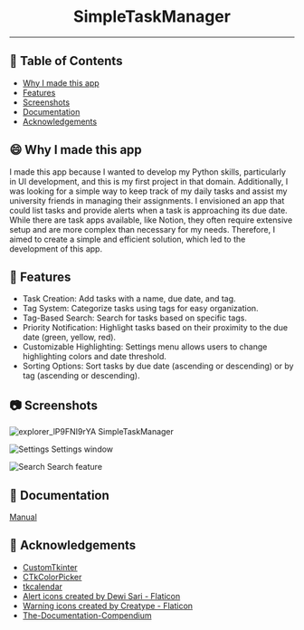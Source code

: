 <!--<p align="center">
  <a href="" rel="noopener">
 <img width=200px height=200px src="https://i.imgur.com/6wj0hh6.jpg" alt="Project logo"></a>
</p>-->

<h1 align="center">SimpleTaskManager</h1>

<!--<div align="center">

  [![Status](https://img.shields.io/badge/status-active-success.svg)]() 
  [![GitHub Issues](https://img.shields.io/github/issues/kylelobo/The-Documentation-Compendium.svg)](https://github.com/kylelobo/The-Documentation-Compendium/issues)
  [![GitHub Pull Requests](https://img.shields.io/github/issues-pr/kylelobo/The-Documentation-Compendium.svg)](https://github.com/kylelobo/The-Documentation-Compendium/pulls)
  [![License](https://img.shields.io/badge/license-MIT-blue.svg)](/LICENSE)

</div> -->

---

## 📝 Table of Contents
- [Why I made this app](#about)
- [Features](#features)
- [Screenshots](#screenshots)
- [Documentation](#documentation)
- [Acknowledgements](#acknowledgements)

## 😄 Why I made this app <a name = "about"></a>
I made this app because I wanted to develop my Python skills, particularly in UI development, and this is my first project in that domain. Additionally, I was looking for a simple way to keep track of my daily tasks and assist my university friends in managing their assignments. I envisioned an app that could list tasks and provide alerts when a task is approaching its due date. While there are task apps available, like Notion, they often require extensive setup and are more complex than necessary for my needs. Therefore, I aimed to create a simple and efficient solution, which led to the development of this app.

## 🚀 Features <a name = "features"></a>
<ul>
  <li>Task Creation: Add tasks with a name, due date, and tag.</li>
  <li>Tag System: Categorize tasks using tags for easy organization.</li>
  <li>Tag-Based Search: Search for tasks based on specific tags.</li>
  <li>Priority Notification: Highlight tasks based on their proximity to the due date (green, yellow, red).</li>
  <li>Customizable Highlighting: Settings menu allows users to change highlighting colors and date threshold.</li>
  <li>Sorting Options: Sort tasks by due date (ascending or descending) or by tag (ascending or descending).</li>
</ul>

## 📷 Screenshots <a name = "screenshots"></a>

![explorer_lP9FNI9rYA](https://github.com/JP441/SimpleTaskManager/assets/119985826/28a13a12-d0f0-474a-9d0b-48c5b8d993fb)
SimpleTaskManager

![Settings](https://github.com/JP441/SimpleTaskManager/assets/119985826/25f0d94c-df4b-471d-abb9-f0ac0b966754)
Settings window

![Search](https://github.com/JP441/SimpleTaskManager/assets/119985826/bf3b58af-dd2f-425b-bff9-ba6ce2034fd8)
Search feature

## 📄 Documentation <a name = "documentation"></a>
<a href="https://the-growing-programmer.com/simple-task-manager-manual/">Manual</a>

## 🎉 Acknowledgements <a name = "acknowledgements"></a>
<ul>
  <li><a href="https://github.com/TomSchimansky/CustomTkinter">CustomTkinter</a></li>
  <li><a href="https://github.com/Akascape/CTkColorPicker">CTkColorPicker</a></li>
  <li><a href="https://github.com/j4321/tkcalendar">tkcalendar</a></li>
  <li><a href="https://www.flaticon.com/free-icons/alert" title="alert icons">Alert icons created by Dewi Sari - Flaticon</a></li>
  <li><a href="https://www.flaticon.com/free-icons/warning" title="warning icons">Warning icons created by Creatype - Flaticon</a></li>
  <li><a href="https://github.com/kylelobo/The-Documentation-Compendium">The-Documentation-Compendium</a></li>
</ul>

